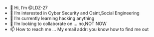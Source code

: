 - 👋 Hi, I’m @LDZ-27
- 👀 I’m interested in Cyber Security and Osint,Social Engineering
- 🌱 I’m currently learning hacking anything
- 💞️ I’m looking to collaborate on ... no,NOT NOW
- 📫 How to reach me ... My email addr: you know how to find me out

<!---
LDZ-27/LDZ-27 is a ✨ special ✨ repository because its `README.md` (this file) appears on your GitHub profile.
You can click the Preview link to take a look at your changes.
--->
